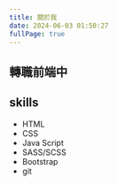 ```yaml
---
title: 關於我
date: 2024-06-03 01:50:27
fullPage: true
---
```

## 轉職前端中

## skills

* HTML
* CSS
* Java Script
* SASS/SCSS
* Bootstrap
* git
